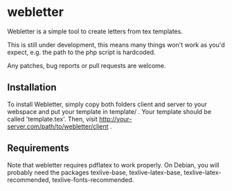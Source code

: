 webletter
=========
Webletter is a simple tool to create letters from tex templates.

This is still under development, this means many things won't work as you'd expect, e.g. the path to the php script is hardcoded.

Any patches, bug reports or pull requests are welcome.

Installation
---------
To install Webletter, simply copy both folders client and server to your webspace and put your template in template/ .
Your template should be called 'template.tex'. Then, visit http://your-server.com/path/to/webletter/client .

Requirements
---------
Note that webletter requires pdflatex to work properly.
On Debian, you will probably need the packages 
texlive-base, 
texlive-latex-base, 
texlive-latex-recommended, 
texlive-fonts-recommended.
